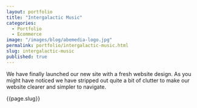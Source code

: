 ```yaml
---
layout: portfolio
title: "Intergalactic Music"
categories: 
  - Portfolio
  - Ecommerce
image: "/images/blog/abemedia-logo.jpg"
permalink: portfolio/intergalactic-music.html
slug: intergalactic-music
published: true
---
```


We have finally launched our new site with a fresh website design. 
As you might have noticed we have stripped out quite a bit of clutter to make our website clearer and simpler to navigate.

{{page.slug}}
